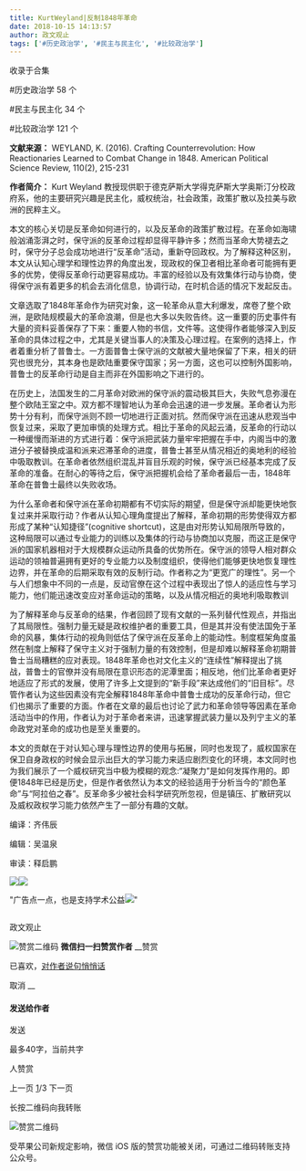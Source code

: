 ```yaml
---
title: KurtWeyland|反制1848年革命
date: 2018-10-15 14:13:57
author: 政文观止
tags: ['#历史政治学', '#民主与民主化', '#比较政治学']
---
```



收录于合集

#历史政治学 58 个

#民主与民主化 34 个

#比较政治学 121 个

**文献来源：** WEYLAND, K. (2016). Crafting Counterrevolution: How Reactionaries
Learned to Combat Change in 1848. American Political Science Review, 110(2),
215-231

  

 **作者简介：** Kurt Weyland
教授现供职于德克萨斯大学得克萨斯大学奥斯汀分校政府系，他的主要研究兴趣是民主化，威权统治，社会政策，政策扩散以及拉美与欧洲的民粹主义。

  

  

本文的核心关切是反革命如何进行的，以及反革命的政策扩散过程。在革命如海啸般汹涌澎湃之时，保守派的反革命过程却显得平静许多；然而当革命大势褪去之时，保守分子总会成功地进行“反革命”活动，重新夺回政权。为了解释这种区别，本文从认知心理学和理性边界的角度出发，现政权的保卫者相比革命者可能拥有更多的优势，使得反革命行动更容易成功。丰富的经验以及有效集体行动与协商，使得保守派有着更多的机会去消化信息，协调行动，在时机合适的情况下发起反击。

文章选取了1848年革命作为研究对象，这一轮革命从意大利爆发，席卷了整个欧洲，是欧陆规模最大的革命浪潮，但是也大多以失败告终。这一重要的历史事件有大量的资料妥善保存了下来：重要人物的书信，文件等。这使得作者能够深入到反革命的具体过程之中，尤其是关键当事人的决策及心理过程。在案例的选择上，作者着重分析了普鲁士。一方面普鲁士保守派的文献被大量地保留了下来，相关的研究也很充分，其本身也是欧陆重要保守国家；另一方面，这也可以控制外国影响，普鲁士的反革命行动是自主而非在外国影响之下进行的。

在历史上，法国发生的二月革命对欧洲的保守派的震动极其巨大，失败气息弥漫在整个欧陆王室之中。双方都不理智地认为革命会迅速的进一步发展。革命者认为形势十分有利，而保守派则不顾一切地进行正面对抗。然而保守派在迅速从悲观当中恢复过来，采取了更加审慎的处理方式。相比于革命的风起云涌，反革命的行动以一种缓慢而渐进的方式进行着：保守派把武装力量牢牢把握在手中，内阁当中的激进分子被替换成温和派来迟滞革命的进度，普鲁士甚至从情况相近的奥地利的经验中吸取教训。在革命者依然组织混乱并盲目乐观的时候，保守派已经基本完成了反革命的准备。在耐心的等待之后，保守派把握机会给了革命者最后一击，1848年革命在普鲁士最终以失败收场。

为什么革命者和保守派在革命初期都有不切实际的期望，但是保守派却能更快地恢复过来并采取行动？作者从认知心理角度提出了解释，革命初期的形势使得双方都形成了某种“认知捷径”(cognitive
shortcut)，这是由对形势认知局限所导致的，这种局限可以通过专业能力的训练以及集体的行动与协商加以克服，而这正是保守派的国家机器相对于大规模群众运动所具备的优势所在。保守派的领导人相对群众运动的领袖普遍拥有更好的专业能力以及制度组织，使得他们能够更快地恢复理性边界，并在革命的后期采取有效的反制行动。作者称之为“更宽广的理性”。另一个与人们想象中不同的一点是，反动官僚在这个过程中表现出了惊人的适应性与学习能力，他们能迅速改变应对革命运动的策略，以及从情况相近的奥地利吸取教训

为了解释革命与反革命的结果，作者回顾了现有文献的一系列替代性观点，并指出了其局限性。强制力量无疑是政权维护者的重要工具，但是其并没有使法国免于革命的风暴，集体行动的视角则低估了保守派在反革命上的能动性。制度框架角度虽然在制度上解释了保守主义对于强制力量的有效控制，但是却难以解释革命初期普鲁士当局糟糕的应对表现。1848年革命也对文化主义的“连续性”解释提出了挑战，普鲁士的官僚并没有局限在意识形态的泥潭里面；相反地，他们比革命者更好地适应了形式的发展，使用了许多上文提到的“新手段”来达成他们的“旧目标”。尽管作者认为这些因素没有完全解释1848年革命中普鲁士成功的反革命行动，但它们也揭示了重要的方面。作者在文章的最后也讨论了武力和革命领导等因素在革命活动当中的作用，作者认为对于革命者来讲，迅速掌握武装力量以及列宁主义的革命政党对革命的成功也是至关重要的。

本文的贡献在于对认知心理与理性边界的使用与拓展，同时也发现了，威权国家在保卫自身政权的时候会显示出巨大的学习能力来适应剧烈变化的环境，本文同时也为我们展示了一个威权研究当中极为模糊的观念:“凝聚力”是如何发挥作用的。即便1848年已经是历史，但是作者依然认为本文的经验适用于分析当今的“颜色革命”与“阿拉伯之春”。反革命多少被社会科学研究所忽视，但是镇压、扩散研究以及威权政权学习能力依然产生了一部分有趣的文献。

  

  

编译：齐伟辰

编辑：吴温泉

审读：释启鹏

![](/images/510/2.jpeg)![](/images/510/3.jpeg)

"广告点一点，也是支持学术公益![](/images/510/4.png)"

![]()

政文观止

![赞赏二维码]() **微信扫一扫赞赏作者** __赞赏

已喜欢，[对作者说句悄悄话](javascript:;)

取消 __

#### 发送给作者

发送

最多40字，当前共字

[](javascript:;) 人赞赏

上一页 [1](javascript:;)/3 下一页

长按二维码向我转账

![赞赏二维码]()

受苹果公司新规定影响，微信 iOS 版的赞赏功能被关闭，可通过二维码转账支持公众号。

